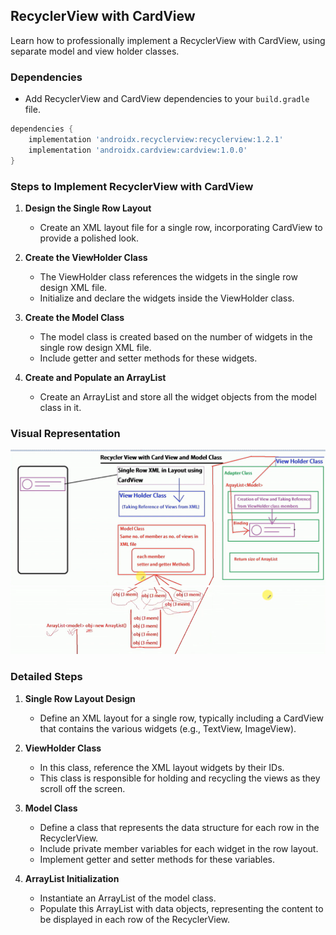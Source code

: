 ## RecyclerView with CardView

Learn how to professionally implement a RecyclerView with CardView, using separate model and view holder classes.

### Dependencies

- Add RecyclerView and CardView dependencies to your `build.gradle` file.

```gradle
dependencies {
    implementation 'androidx.recyclerview:recyclerview:1.2.1'
    implementation 'androidx.cardview:cardview:1.0.0'
}
```

### Steps to Implement RecyclerView with CardView

1. **Design the Single Row Layout**
   - Create an XML layout file for a single row, incorporating CardView to provide a polished look.

2. **Create the ViewHolder Class**
   - The ViewHolder class references the widgets in the single row design XML file. 
   - Initialize and declare the widgets inside the ViewHolder class.

3. **Create the Model Class**
   - The model class is created based on the number of widgets in the single row design XML file.
   - Include getter and setter methods for these widgets.

4. **Create and Populate an ArrayList**
   - Create an ArrayList and store all the widget objects from the model class in it.

### Visual Representation

![RecyclerCard.png](../_00_Diagrams/RecyclerCard.png)
![RecyclerCard2.png](../_00_Diagrams/RecyclerCard2.png)

### Detailed Steps

1. **Single Row Layout Design**
   - Define an XML layout for a single row, typically including a CardView that contains the various widgets (e.g., TextView, ImageView).

2. **ViewHolder Class**
   - In this class, reference the XML layout widgets by their IDs.
   - This class is responsible for holding and recycling the views as they scroll off the screen.

3. **Model Class**
   - Define a class that represents the data structure for each row in the RecyclerView.
   - Include private member variables for each widget in the row layout.
   - Implement getter and setter methods for these variables.

4. **ArrayList Initialization**
   - Instantiate an ArrayList of the model class.
   - Populate this ArrayList with data objects, representing the content to be displayed in each row of the RecyclerView.

